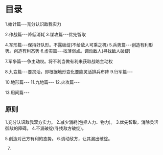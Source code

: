 # 目录
1.始计篇---充分认识敌我实力

2.作战篇---降低消耗
3.谋攻篇---优先智取

4.军形篇---保持好队形。不露破绽(不给敌人可乘之机)
5.兵势篇---创造有利形势。创造有利态势
6.虚实篇---找薄弱点。调动敌人(寻找敌人破绽)

7.军争篇---争主动权。将不利当做有利来获取战略主动权

8.九变篇---要灵活。即根据地形变化要能灵活排兵布阵
9.行军篇---

10.地形篇---
11.九地篇---
12.火攻篇---

13.用间篇---

## 原则
1.充分认识敌我双方实力。
2.减少消耗(包括人力、物力)。
3.优先智取，消除灵活御敌的障碍。
4.不漏破绽(寻找敌方破绽)。

5.创造对己方有利的态势。
6.调动敌方，让其漏出破绽。

7.
